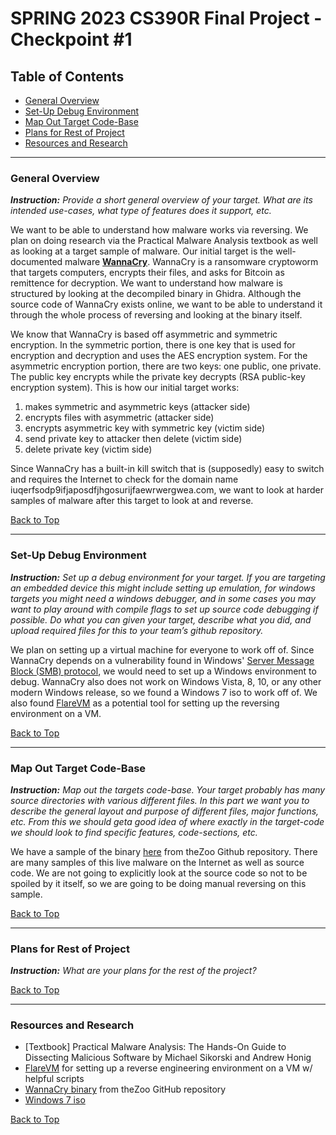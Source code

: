 # SPRING 2023 CS390R Final Project - Checkpoint #1

## Table of Contents
- [General Overview](https://github.com/jlcai/390r-final-project/blob/main/checkpoint1.md#general-overview)
- [Set-Up Debug Environment](https://github.com/jlcai/390r-final-project/blob/main/checkpoint1.md#set-up-debug-environment)
- [Map Out Target Code-Base](https://github.com/jlcai/390r-final-project/blob/main/checkpoint1.md#map-out-target-code-base)
- [Plans for Rest of Project](https://github.com/jlcai/390r-final-project/blob/main/checkpoint1.md#plans-for-rest-of-project)
- [Resources and Research](https://github.com/jlcai/390r-final-project/blob/main/checkpoint1.md#resources-and-research)

-----

### General Overview
_**Instruction:** Provide a short general overview of your target. What are its intended use-cases,
what type of features does it support, etc._

We want to be able to understand how malware works via reversing. We plan on doing research via the Practical Malware Analysis textbook as well as looking at a target sample of malware. Our initial target is the well-documented malware [**WannaCry**](https://en.wikipedia.org/wiki/WannaCry_ransomware_attack). WannaCry is a ransomware cryptoworm that targets computers, encrypts their files, and asks for Bitcoin as remittence for decryption. We want to understand how malware is structured by looking at the decompiled binary in Ghidra. Although the source code of WannaCry exists online, we want to be able to understand it through the whole process of reversing and looking at the binary itself.

We know that WannaCry is based off asymmetric and symmetric encryption. In the symmetric portion, there is one key that is used for encryption and decryption and uses the AES encryption system. For the asymmetric encryption portion, there are two keys: one public, one private. The public key encrypts while the private key decrypts (RSA public-key encryption system). This is how our initial target works:
1. makes symmetric and asymmetric keys (attacker side)
2. encrypts files with asymmetric (attacker side)
3. encrypts asymmetric key with symmetric key (victim side)
4. send private key to attacker then delete (victim side)
5. delete private key (victim side)

Since WannaCry has a built-in kill switch that is (supposedly) easy to switch and requires the Internet to check for the domain name iuqerfsodp9ifjaposdfjhgosurijfaewrwergwea.com, we want to look at harder samples of malware after this target to look at and reverse.

[Back to Top](https://github.com/jlcai/390r-final-project/blob/main/checkpoint1.md)

-----

### Set-Up Debug Environment
_**Instruction:** Set up a debug environment for your target. If you are targeting an embedded
device this might include setting up emulation, for windows targets you might need a
windows debugger, and in some cases you may want to play around with compile
flags to set up source code debugging if possible. Do what you can given your
target, describe what you did, and upload required files for this to your team’s github
repository._

We plan on setting up a virtual machine for everyone to work off of. Since WannaCry depends on a vulnerability found in Windows' [Server Message Block (SMB) protocol](https://www.cisecurity.org/insights/blog/commonly-exploited-protocols-server-message-block-smb), we would need to set up a Windows environment to debug. WannaCry also does not work on Windows Vista, 8, 10, or any other modern Windows release, so we found a Windows 7 iso to work off of. 
We also found [FlareVM](https://github.com/mandiant/flare-vm) as a potential tool for setting up the reversing environment on a VM. 

[Back to Top](https://github.com/jlcai/390r-final-project/blob/main/checkpoint1.md)

-----

### Map Out Target Code-Base
_**Instruction:** Map out the targets code-base. Your target probably has many source directories
with various different files. In this part we want you to describe the general layout
and purpose of different files, major functions, etc. From this we should geta good
idea of where exactly in the target-code we should look to find specific features,
code-sections, etc._

We have a sample of the binary [here](https://github.com/ytisf/theZoo/tree/master/malware/Binaries/Ransomware.WannaCry) from theZoo Github repository. There are many samples of this live malware on the Internet as well as source code. We are not going to explicitly look at the source code so not to be spoiled by it itself, so we are going to be doing manual reversing on this sample.

[Back to Top](https://github.com/jlcai/390r-final-project/blob/main/checkpoint1.md)

-----

### Plans for Rest of Project
_**Instruction:** What are your plans for the rest of the project?_

[Back to Top](https://github.com/jlcai/390r-final-project/blob/main/checkpoint1.md)

-----

### Resources and Research
- [Textbook] Practical Malware Analysis: The Hands-On Guide to Dissecting Malicious Software by Michael Sikorski and Andrew Honig
- [FlareVM](https://github.com/mandiant/flare-vm) for setting up a reverse engineering environment on a VM w/ helpful scripts
- [WannaCry binary](https://github.com/ytisf/theZoo/tree/master/malware/Binaries/Ransomware.WannaCry) from theZoo GitHub repository
- [Windows 7 iso](https://www.softlay.com/downloads/windows-7-ultimate)

[Back to Top](https://github.com/jlcai/390r-final-project/blob/main/checkpoint1.md)
